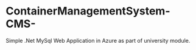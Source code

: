 # ContainerManagementSystem-CMS-
Simple .Net MySql Web Application in Azure  as part of university module.
